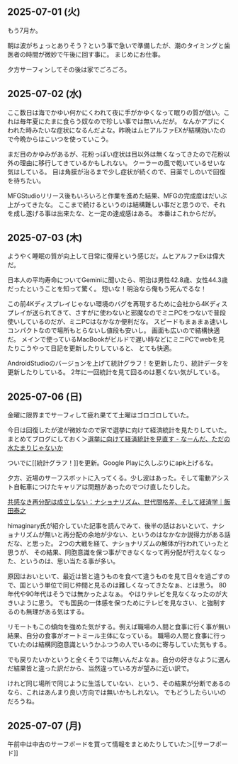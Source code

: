 ## 2025-07-01 (火)

もう7月か。

朝は波がちょっとありそう？という事で急いで準備したが、潮のタイミングと歯医者の時間が微妙で午後に回す事に。
まじめにお仕事。

夕方サーフィンしてその後は家でごろごろ。

## 2025-07-02 (水)

ここ数日は海でかゆい何かにくわれて夜に手がかゆくなって眠りの質が低い。これは毎年夏にたまに食らう奴なので珍しい事では無いんだが。
なんかアブにくわれた時みたいな症状になるんだよな。昨晩はムヒアルファEXが結構効いたので今晩からはこいつを使っていこう。

まだ目のかゆみがあるが、花粉っぽい症状は目以外は無くなってきたので花粉以外の理由に移行してきているかもしれない。
クーラーの風で乾いているせいな気はしている。
目は角膜が治るまで少し症状が続くので、目薬でしのいで回復を待ちたい。

MFGStudioリリース後もいろいろと作業を進めた結果、MFGの完成度はだいぶ上がってきたな。
ここまで続けるというのは結構難しい事だと思うので、それを成し遂げる事は出来たな、と一定の達成感はある。
本番はこれからだが。

## 2025-07-03 (木)

ようやく睡眠の質が向上して日常に復帰という感じだ。ムヒアルファExは偉大だ。

日本人の平均寿命についてGeminiに聞いたら、明治は男性42.8歳、女性44.3歳だったということを知って驚く。
短いな！明治なら俺もう死んでるな！

この前4Kディスプレイじゃない環境のバグを再現するために会社から4Kディスプレイが送られてきて、さすがに使わないと邪魔なのでミニPCをつないで普段使いしているのだが、ミニPCはなかなか便利だな。
スピードもまぁまぁ速いしコンパクトなので場所もとらないし値段も安いし。
画面も広いので結構快適だ。
メインで使っているMacBookがビルドで遅い時などにミニPCでwebを見たりこうやって日記を更新したりしていると、
とても快適。

AndroidStudioのバージョンを上げて統計グラフ！を更新したり、統計データを更新したりしている。
2年に一回統計を見て回るのは悪くない気がしている。

## 2025-07-06 (日)

金曜に限界までサーフィして疲れ果てて土曜はゴロゴロしていた。

今日は回復したが波が微妙なので家で選挙に向けて経済統計を見たりしていた。
まとめてブログにしておく＞[選挙に向けて経済統計を見直す - なーんだ、ただの水たまりじゃないか](https://karino2.github.io/2025/07/06/stats_for_election.html)

ついでに[[統計グラフ！]]を更新。Google Playに久しぶりにapk上げるな。

夕方、近場のサーフスポットに入ってくる。少し波はあった。そして電動アシスト自転車につけたキャリアは問題があったのでつけ直したりした。

[共感なき再分配は成立しない：ナショナリズム、世代間格差、そして経済学｜飯田泰之](https://note.com/iida_yasuyuki/n/ndae2a4bb7dd5)

himaginary氏が紹介していた記事を読んでみて、後半の話はおいといて、ナショナリズムが無いと再分配の余地が少ない、というのはなかなか説得力がある話だな、と思った。
2つの大戦を経て、ナショナリズムの解体が行われていったと思うが、
その結果、同胞意識を保つ事ができなくなって再分配が行えなくなった、というのは、思い当たる事が多い。

原因はおいといて、最近は皆と違うものを食べて違うものを見て日々を過ごすので、国という単位で同じ仲間と見るのは難しくなってきたなぁ、とは思う。
80年代や90年代はそうでは無かったよなぁ。
やはりテレビを見なくなったのが大きいように思う。
でも国民の一体感を保つためにテレビを見なさい、と強制するのも無理がある気はする。

リモートもこの傾向を強めた気がする。例えば職場の人間と食事に行く事が無い結果、自分の食事がオートミール主体になっている。
職場の人間と食事に行っていたのは結構同胞意識というかふつうの人でいるのに寄与していた気もする。

でも戻りたいかというと全くそうでは無いんだよなぁ。自分の好きなように選んだ結果皆と違った訳だから、当然違っている方が望みに近い訳で。

けれど同じ場所で同じように生活していない、という、その結果が分断であるのなら、これはあんまり良い方向では無いかもしれない。
でもどうしたらいいのだろうね。

## 2025-07-07 (月)

午前中は中古のサーフボードを買って情報をまとめたりしていた＞[[サーフボード]]